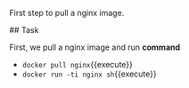 First step to pull a nginx image.

## Task

First, we pull a nginx image and run **command**

* `docker pull nginx`{{execute}}
* `docker run -ti nginx sh`{{execute}}

